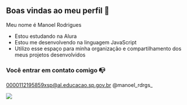 ## Boas vindas ao meu perfil 🖤 

Meu nome é Manoel Rodrigues 

- Estou estudando na Alura
- Estou me desenvolvendo na linguagem JavaScript
- Utilizo esse espaço para minha organização e compartilhamento dos meus projetos desenvolvidos

### Você entrar em contato comigo 📭

0000112195859xsp@al.educacao.sp.gov.br
@manoel_rdrgs_


![](https://media1.tenor.com/m/i3qYNLr4NmcAAAAd/fusionanimations-godspeed.gif)
